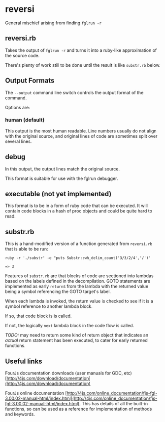 # reversi
General mischief arising from finding `fglrun -r`

## reversi.rb

Takes the output of `fglrun -r` and turns it into a 
ruby-like approximation of the source code.

There's plenty of work still to be done until
the result is like `substr.rb` below.

## Output Formats

The `--output` command line switch controls the output format
of the command.

Options are:

### human (default)

This output is the most human readable. Line numbers usually
do not align with the original source, and original lines of
code are sometimes split over several lines.

## debug

In this output, the output lines match the original source.

This format is suitable for use with the fglrun debugger.

## executable (not yet implemented)

This format is to be in a form of ruby code that can be
executed. It will contain code blocks in a hash of proc
objects and could be quite hard to read.

## substr.rb

This is a hand-modified version of a function
generated from `reversi.rb` that is able to be
run:
```
ruby -r './substr' -e "puts Substr::wh_delim_count('3/3/2/4','/')"

=> 3
```

Features of `substr.rb` are that blocks of
code are sectioned into lambdas based on the
labels defined in the decompilation. GOTO statements
are implemented as early `return`s from the lambda
with the returned value being a symbol referencing the GOTO target's label.

When each lambda is invoked, the return value is checked
to see if it is a symbol reference to another lambda block.

If so, that code block is is called.

If not, the logically `next` lambda block in the code flow
is called.

*TODO:* may need to return some kind of return object that indicates an 
_actual_ return statement has been executed, to cater
for early returned functions.


## Useful links

FourJs documentation downloads (user manuals for GDC, etc) [http://4js.com/download/documentation](http://4js.com/download/documentation)

FourJs online documentation [http://4js.com/online_documentation/fjs-fgl-3.00.02-manual-html/index.html](http://4js.com/online_documentation/fjs-fgl-3.00.02-manual-html/index.html).
This has details of all the built-in functions, so can be used as a reference for implementation of methods and keywords.
